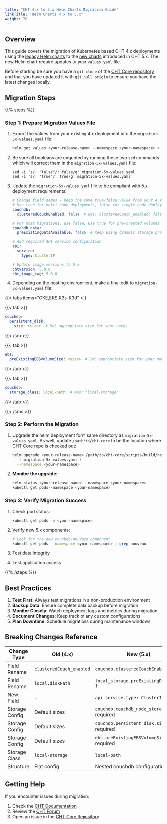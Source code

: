 ```yaml
---
title: "CHT 4.x to 5.x Helm Charts Migration Guide"
linkTitle: "Helm Charts 4.x to 5.x"
weight: 70
---
```


## Overview

This guide covers the migration of Kubernetes based CHT 4.x deployments using the [legacy Helm charts](https://github.com/medic/helm-charts) to the [new charts](https://github.com/medic/cht-core/tree/master/scripts/build/helm) introduced in CHT 5.x. The new Helm chart require updates to your `values.yaml` file. 

Before starting be sure you have a `git clone` of the [CHT Core repository](https://github.com/medic/cht-core/) and that you have updated it with `git pull origin` to ensure you have the latest changes locally.  

## Migration Steps

{{% steps %}}

### Step 1: Prepare Migration Values File

1. Export the values from your existing 4.x deployment into the `migration-5x-values.yaml` file:
   ```bash
   helm get values <your-release-name> --namespace <your-namespace> > migration-5x-values.yaml
   ```
2. Be sure all booleans are unquoted by running these two `sed` commands which will correct them in the `migration-5x-values.yaml` file:
 
   ```
   sed -i 's/: "false"/: false/g' migration-5x-values.yaml
   sed -i 's/: "true"/: true/g' migration-5x-values.yaml
   ```


3. Update the `migration-5x-values.yaml` file to be compliant with  5.x deployment requirements:

   ```yaml
   # Change field names - keep the same true/false value from your 4.x deployment
   # Use true for multi-node deployments, false for single-node deployments
   couchdb:
     clusteredCouchEnabled: false  # was: clusteredCouch_enabled: false
   
   # For most migrations, use false. Use true for pre-created volumes for provisioning
   couchdb_data:
     preExistingDataAvailable: false  # Keep using dynamic storage provisioning  
   
   # Add required API service configuration
   api:
     service:
       type: ClusterIP
   
   # Update image versions to 5.x
   chtversion: 5.0.0
   cht_image_tag: 5.0.0
   ```

4. Depending on the hosting environment, make a final edit to `migration-5x-values.yaml` file:
   
  {{< tabs items="GKE,EKS,K3s-K3d" >}}

  {{< tab >}}
  ```yaml
  couchdb:
    persistent_disk:
      size: <size>  # Set appropriate size for your needs
  ```
  {{< /tab >}}

  {{< tab >}}
  ```yaml
  ebs:
    preExistingEBSVolumeSize: <size>  # Set appropriate size for your needs
  ```
  {{< /tab >}}

  {{< tab >}}
  ```yaml
  couchdb:
    storage_class: local-path  # was: "local-storage"
  ```
  {{< /tab >}}

  {{< /tabs >}}

### Step 2: Perform the Migration

1. Upgrade the helm deployment form same directory as `migration-5x-values.yaml`.  As well, update `/path/to/cht-core` to be the location where CHT Core repo is checked out:
   ```bash
   helm upgrade <your-release-name> /path/to/cht-core/scripts/build/helm \
     -f migration-5x-values.yaml \
     --namespace <your-namespace>
   ```

2. **Monitor the upgrade**:
   ```bash
   helm status <your-release-name> --namespace <your-namespace>
   kubectl get pods--namespace <your-namespace>
   ```

### Step 3: Verify Migration Success

1. Check pod status:
   ```bash
   kubectl get pods -n <your-namespace>
   ```

2. Verify new 5.x components:
   ```bash
   # Look for the new couchdb-nouveau component
   kubectl get pods --namespace <your-namespace> | grep nouveau
   ```

3. Test data integrity

4. Test application access

{{% /steps %}}

## Best Practices

1. **Test First**: Always test migrations in a non-production environment
2. **Backup Data**: Ensure complete data backup before migration
3. **Monitor Closely**: Watch deployment logs and metrics during migration
4. **Document Changes**: Keep track of any custom configurations
5. **Plan Downtime**: Schedule migrations during maintenance windows

## Breaking Changes Reference

| Change Type | Old (4.x) | New (5.x) | Platform | Impact |
|-------------|-----------|-----------|----------|---------|
| Field Rename | `clusteredCouch_enabled` | `couchdb.clusteredCouchEnabled` | All | Critical |
| Field Rename | `local.diskPath` | `local_storage.preExistingDiskPath-1` | All | Critical |
| New Field | - | `api.service.type: ClusterIP` | All | Critical |
| Storage Config | Default sizes | `couchdb.couchdb_node_storage_size` required | All | Critical |
| Storage Config | Default sizes | `couchdb.persistent_disk.size` required | GKE | Critical |
| Storage Config | Default sizes | `ebs.preExistingEBSVolumeSize` required | EKS | Critical |
| Storage Class | `local-storage` | `local-path` | K3s-K3d | Minor |
| Structure | Flat config | Nested couchdb configuration | All | Medium |

## Getting Help

If you encounter issues during migration:

1. Check the [CHT Documentation](https://docs.communityhealthtoolkit.org/)
2. Review the [CHT Forum](https://forum.communityhealthtoolkit.org/)
3. Open an issue in the [CHT Core Repository](https://github.com/medic/cht-core/issues)

